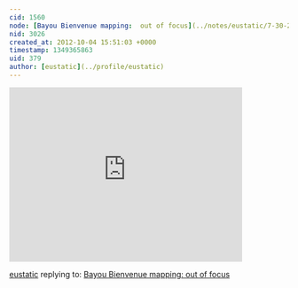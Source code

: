 ```yaml
---
cid: 1560
node: [Bayou Bienvenue mapping:  out of focus](../notes/eustatic/7-30-2012/bayou-bienvenue-mapping-out-focus)
nid: 3026
created_at: 2012-10-04 15:51:03 +0000
timestamp: 1349365863
uid: 379
author: [eustatic](../profile/eustatic)
---
```


<iframe width="420" height="315" src="https://www.youtube.com/embed/dUcBJ-BN5ks" frameborder="0" allowfullscreen></iframe>

[eustatic](../profile/eustatic) replying to: [Bayou Bienvenue mapping:  out of focus](../notes/eustatic/7-30-2012/bayou-bienvenue-mapping-out-focus)

